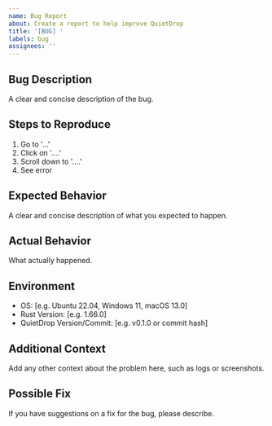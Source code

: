 ```yaml
---
name: Bug Report
about: Create a report to help improve QuietDrop
title: '[BUG] '
labels: bug
assignees: ''
---
```


## Bug Description
A clear and concise description of the bug.

## Steps to Reproduce
1. Go to '...'
2. Click on '....'
3. Scroll down to '....'
4. See error

## Expected Behavior
A clear and concise description of what you expected to happen.

## Actual Behavior
What actually happened.

## Environment
- OS: [e.g. Ubuntu 22.04, Windows 11, macOS 13.0]
- Rust Version: [e.g. 1.66.0]
- QuietDrop Version/Commit: [e.g. v0.1.0 or commit hash]

## Additional Context
Add any other context about the problem here, such as logs or screenshots.

## Possible Fix
If you have suggestions on a fix for the bug, please describe.